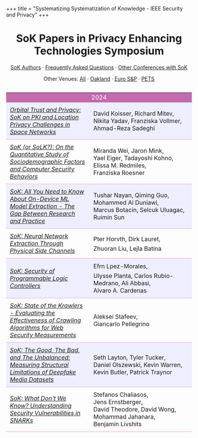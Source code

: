+++
title = "Systematizing Systematization of Knowledge - IEEE Security and Privacy"
+++

# <center>SoK Papers in Privacy Enhancing Technologies Symposium</center>

   <center>   

[SoK Authors](/authors) &middot; [Frequently Asked Questions](http://oakland31.cs.virginia.edu/sokfaq.html) &middot;
[Other Conferences with SoK](/others)<Br>

Other Venues: [All](/) &middot; [Oakland](/oakland) &middot; [Euro S&amp;P](/eurosp) &middot; [PETS](/pets) <br>
   </center>


##



   <table> <tr bgcolor="C46BAE"><td colspan="2" style="bgcolor: #C46BAE; text-align: center; color: #FFFFFF">2024</td></tr><tr bgcolor="EEEEFE"><td width="45%" style="padding: 10px; border-bottom: 1px solid #EDA4BD;"><a href="https://www.usenix.org/conference/usenixsecurity24/presentation/koisser"><em>Orbital Trust and Privacy: SoK on PKI and Location Privacy Challenges in Space Networks</em></a></td><td style="padding: 10px; border-bottom: 1px solid #EDA4BD;">David&nbsp;Koisser, Richard&nbsp;Mitev, Nikita&nbsp;Yadav, Franziska&nbsp;Vollmer, Ahmad-Reza&nbsp;Sadeghi</td></tr><tr><td width="45%" style="padding: 10px; border-bottom: 1px solid #EDA4BD;"><a href="https://www.usenix.org/conference/usenixsecurity24/presentation/wei-miranda-solk"><em>SoK (or SoLK?): On the Quantitative Study of Sociodemographic Factors and Computer Security Behaviors</em></a></td><td style="padding: 10px; border-bottom: 1px solid #EDA4BD;">Miranda&nbsp;Wei, Jaron&nbsp;Mink, Yael&nbsp;Eiger, Tadayoshi&nbsp;Kohno, Elissa&nbsp;M.&nbsp;Redmiles, Franziska&nbsp;Roesner</td></tr><tr bgcolor="EEEEFE"><td width="45%" style="padding: 10px; border-bottom: 1px solid #EDA4BD;"><a href="https://www.usenix.org/conference/usenixsecurity24/presentation/nayan"><em>SoK: All You Need to Know About On-Device ML Model Extraction - The Gap Between Research and Practice</em></a></td><td style="padding: 10px; border-bottom: 1px solid #EDA4BD;">Tushar&nbsp;Nayan, Qiming&nbsp;Guo, Mohammed&nbsp;Al&nbsp;Duniawi, Marcus&nbsp;Botacin, Selcuk&nbsp;Uluagac, Ruimin&nbsp;Sun</td></tr><tr><td width="45%" style="padding: 10px; border-bottom: 1px solid #EDA4BD;"><a href="https://www.usenix.org/conference/usenixsecurity24/presentation/horvath"><em>SoK: Neural Network Extraction Through Physical Side Channels</em></a></td><td style="padding: 10px; border-bottom: 1px solid #EDA4BD;">Pter&nbsp;Horvth, Dirk&nbsp;Lauret, Zhuoran&nbsp;Liu, Lejla&nbsp;Batina</td></tr><tr bgcolor="EEEEFE"><td width="45%" style="padding: 10px; border-bottom: 1px solid #EDA4BD;"><a href="https://www.usenix.org/conference/usenixsecurity24/presentation/lopez-morales"><em>SoK: Security of Programmable Logic Controllers</em></a></td><td style="padding: 10px; border-bottom: 1px solid #EDA4BD;">Efrn&nbsp;Lpez-Morales, Ulysse&nbsp;Planta, Carlos&nbsp;Rubio-Medrano, Ali&nbsp;Abbasi, Alvaro&nbsp;A.&nbsp;Cardenas</td></tr><tr><td width="45%" style="padding: 10px; border-bottom: 1px solid #EDA4BD;"><a href="https://www.usenix.org/conference/usenixsecurity24/presentation/stafeev"><em>SoK: State of the Krawlers - Evaluating the Effectiveness of Crawling Algorithms for Web Security Measurements</em></a></td><td style="padding: 10px; border-bottom: 1px solid #EDA4BD;">Aleksei&nbsp;Stafeev, Giancarlo&nbsp;Pellegrino</td></tr><tr bgcolor="EEEEFE"><td width="45%" style="padding: 10px; border-bottom: 1px solid #EDA4BD;"><a href="https://www.usenix.org/conference/usenixsecurity24/presentation/layton"><em>SoK: The Good, The Bad, and The Unbalanced: Measuring Structural Limitations of Deepfake Media Datasets</em></a></td><td style="padding: 10px; border-bottom: 1px solid #EDA4BD;">Seth&nbsp;Layton, Tyler&nbsp;Tucker, Daniel&nbsp;Olszewski, Kevin&nbsp;Warren, Kevin&nbsp;Butler, Patrick&nbsp;Traynor</td></tr><tr><td width="45%" style="padding: 10px; border-bottom: 1px solid #EDA4BD;"><a href="https://www.usenix.org/conference/usenixsecurity24/presentation/chaliasos"><em>SoK: What Don't We Know? Understanding Security Vulnerabilities in SNARKs</em></a></td><td style="padding: 10px; border-bottom: 1px solid #EDA4BD;">Stefanos&nbsp;Chaliasos, Jens&nbsp;Ernstberger, David&nbsp;Theodore, David&nbsp;Wong, Mohammad&nbsp;Jahanara, Benjamin&nbsp;Livshits</td></tr>   </table>